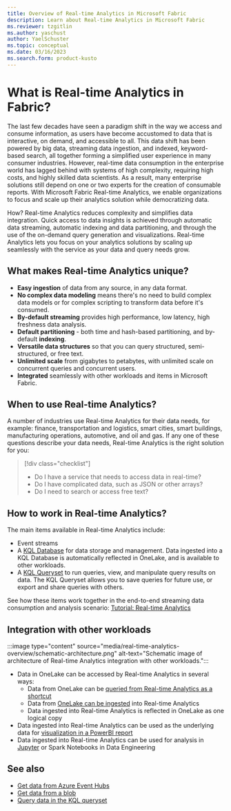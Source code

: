 ```yaml
---
title: Overview of Real-time Analytics in Microsoft Fabric
description: Learn about Real-time Analytics in Microsoft Fabric
ms.reviewer: tzgitlin
ms.author: yaschust
author: YaelSchuster
ms.topic: conceptual
ms.date: 03/16/2023
ms.search.form: product-kusto
---
```

# What is Real-time Analytics in Fabric?

The last few decades have seen a paradigm shift in the way we access and consume information, as users have become accustomed to data that is interactive, on demand, and accessible to all. This data shift has been powered by big data, streaming data ingestion, and indexed, keyword-based search, all together forming a simplified user experience in many consumer industries. However, real-time data consumption in the enterprise world has lagged behind with systems of high complexity, requiring high costs, and highly skilled data scientists. As a result, many enterprise solutions still depend on one or two experts for the creation of consumable reports.  With Microsoft Fabric Real-time Analytics, we enable organizations to focus and scale up their analytics solution while democratizing data.

How? Real-time Analytics reduces complexity and simplifies data integration. Quick access to data insights is achieved through automatic data streaming, automatic indexing and data partitioning, and through the use of the on-demand query generation and visualizations. Real-time Analytics lets you focus on your analytics solutions by scaling up seamlessly with the service as your data and query needs grow.

## What makes Real-time Analytics unique?

* **Easy ingestion** of data from any source, in any data format.
* **No complex data modeling** means there's no need to build complex data models or for complex scripting to transform data before it's consumed.
* **By-default streaming** provides high performance, low latency, high freshness data analysis.
* **Default partitioning** - both time and hash-based partitioning, and by-default **indexing**.
* **Versatile data structures** so that you can query structured, semi-structured, or free text.
* **Unlimited scale** from gigabytes to petabytes, with unlimited scale on concurrent queries and concurrent users.
* **Integrated** seamlessly with other workloads and items in Microsoft Fabric.

## When to use Real-time Analytics?

A number of industries use Real-time Analytics for their data needs, for example: finance, transportation and logistics, smart cities, smart buildings, manufacturing operations, automotive, and oil and gas. If any one of these questions describe your data needs, Real-time Analytics is the right solution for you:

> [!div class="checklist"]
>
> * Do I have a service that needs to access data in real-time?
> * Do I have complicated data, such as JSON or other arrays?
> * Do I need to search or access free text?

## How to work in Real-time Analytics?

The main items available in Real-time Analytics include:

* Event streams <!-- which do what? -->
* A [KQL Database](create-database.md) for data storage and management. Data ingested into a KQL Database is automatically reflected in OneLake, and is available to other workloads.
* A [KQL Queryset](kusto-query-set.md) to run queries, view, and manipulate query results on data. The KQL Queryset allows you to save queries for future use, or export and share queries with others.

See how these items work together in the end-to-end streaming data consumption and analysis scenario: [Tutorial: Real-time Analytics](realtime-analytics-tutorial.md)

## Integration with other workloads

:::image type="content" source="media/real-time-analytics-overview/schematic-architecture.png" alt-text="Schematic image of architecture of Real-time Analytics integration with other workloads.":::

* Data in OneLake can be accessed by Real-time Analytics in several ways:
    * Data from OneLake can be [queried from Real-time Analytics as a shortcut](onelake-shortcut.md)
    * Data from [OneLake can be ingested](get-data-onelake.md) into Real-time Analytics
    * Data ingested into Real-time Analytics is reflected in OneLake as one logical copy
* Data ingested into Real-time Analytics can be used as the underlying data for [visualization in a PowerBI report](create-powerbi-report.md)
* Data ingested into Real-time Analytics can be used for analysis in [Jupyter](jupyter-notebook.md) or Spark Notebooks in Data Engineering

## See also

* [Get data from Azure Event Hubs](get-data-event-hub.md)
* [Get data from a blob](get-data-blob.md)
* [Query data in the KQL queryset](kusto-query-set.md)
